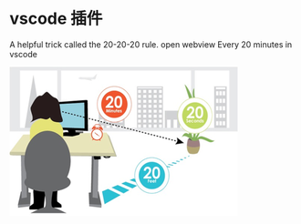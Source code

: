 # vscode 插件

A helpful trick called the 20-20-20 rule. open webview Every 20 minutes in vscode

![](./media/20-20-eyesights.png)
